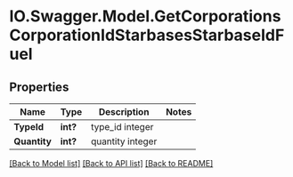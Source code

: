 # IO.Swagger.Model.GetCorporationsCorporationIdStarbasesStarbaseIdFuel
## Properties

Name | Type | Description | Notes
------------ | ------------- | ------------- | -------------
**TypeId** | **int?** | type_id integer | 
**Quantity** | **int?** | quantity integer | 

[[Back to Model list]](../README.md#documentation-for-models) [[Back to API list]](../README.md#documentation-for-api-endpoints) [[Back to README]](../README.md)

